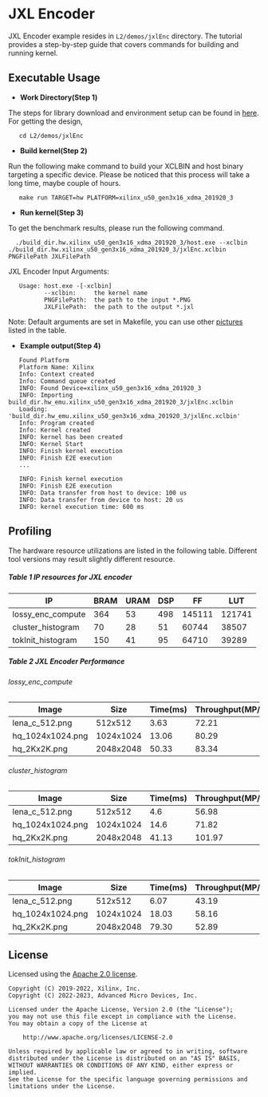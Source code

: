 JXL Encoder
===============

JXL Encoder example resides in ``L2/demos/jxlEnc`` directory. The tutorial provides a step-by-step guide that covers commands for building and running kernel.

Executable Usage
----------------

* **Work Directory(Step 1)**

The steps for library download and environment setup can be found in [here](https://github.com/Xilinx/Vitis_Libraries/tree/master/codec/L2/demos#building). For getting the design,

```
   cd L2/demos/jxlEnc
```

* **Build kernel(Step 2)**

Run the following make command to build your XCLBIN and host binary targeting a specific device. Please be noticed that this process will take a long time, maybe couple of hours.

```
   make run TARGET=hw PLATFORM=xilinx_u50_gen3x16_xdma_201920_3
```   

* **Run kernel(Step 3)**

To get the benchmark results, please run the following command.

```
  ./build_dir.hw.xilinx_u50_gen3x16_xdma_201920_3/host.exe --xclbin ./build_dir.hw.xilinx_u50_gen3x16_xdma_201920_3/jxlEnc.xclbin PNGFilePath JXLFilePath 
```   

JXL Encoder Input Arguments:

```
   Usage: host.exe -[-xclbin]
          --xclbin:     the kernel name
          PNGFilePath:  the path to the input *.PNG
          JXLFilePath:  the path to the output *.jxl
```          

Note: Default arguments are set in Makefile, you can use other [pictures](https://github.com/Xilinx/Vitis_Libraries/tree/master/codec/L2/demos#pictures) listed in the table.

* **Example output(Step 4)** 

```
   Found Platform
   Platform Name: Xilinx
   Info: Context created
   Info: Command queue created
   INFO: Found Device=xilinx_u50_gen3x16_xdma_201920_3
   INFO: Importing build_dir.hw_emu.xilinx_u50_gen3x16_xdma_201920_3/jxlEnc.xclbin
   Loading: 'build_dir.hw_emu.xilinx_u50_gen3x16_xdma_201920_3/jxlEnc.xclbin'
   Info: Program created
   Info: Kernel created
   INFO: kernel has been created
   INFO: Kernel Start
   INFO: Finish kernel execution
   INFO: Finish E2E execution
   ...

   INFO: Finish kernel execution
   INFO: Finish E2E execution
   INFO: Data transfer from host to device: 100 us
   INFO: Data transfer from device to host: 20 us
   INFO: kernel execution time: 600 ms
```

Profiling
---------

The hardware resource utilizations are listed in the following table.
Different tool versions may result slightly different resource.


##### Table 1 IP resources for JXL encoder 

|      IP                |   BRAM   |   URAM   |    DSP   |    FF    |   LUT   |
|------------------------|----------|----------|----------|----------|---------|
|    lossy_enc_compute   |    364   |    53    |    498   |   145111 |  121741 |
|    cluster_histogram   |    70    |    28    |    51    |   60744  |  38507  |
|    tokInit_histogram   |    150   |    41    |    95    |   64710  |  39289  |


##### Table 2 JXL Encoder Performance
  
###### lossy_enc_compute 
|       Image       |      Size     |  Time(ms)  |  Throughput(MP/s)  |
|-------------------|---------------|------------|--------------------|
|  lena_c_512.png   |    512x512    |    3.63    |        72.21       |     
|  hq_1024x1024.png |   1024x1024   |    13.06   |        80.29       |    
|  hq_2Kx2K.png     |   2048x2048   |    50.33   |        83.34       |  
  
###### cluster_histogram 
|       Image       |      Size     |  Time(ms)  |  Throughput(MP/s)  |
|-------------------|---------------|------------|--------------------|
|  lena_c_512.png   |    512x512    |    4.6     |        56.98       |     
|  hq_1024x1024.png |   1024x1024   |    14.6    |        71.82       |    
|  hq_2Kx2K.png     |   2048x2048   |    41.13   |        101.97      |   
  
###### tokInit_histogram 
|       Image       |      Size     |   Time(ms)  |  Throughput(MP/s)  |
|-------------------|---------------|-------------|--------------------|
|  lena_c_512.png   |    512x512    |    6.07     |        43.19       |     
|  hq_1024x1024.png |   1024x1024   |    18.03    |        58.16       |    
|  hq_2Kx2K.png     |   2048x2048   |    79.30    |        52.89       |   

## License

Licensed using the [Apache 2.0 license](https://www.apache.org/licenses/LICENSE-2.0).

    Copyright (C) 2019-2022, Xilinx, Inc.
    Copyright (C) 2022-2023, Advanced Micro Devices, Inc.
    
    Licensed under the Apache License, Version 2.0 (the "License");
    you may not use this file except in compliance with the License.
    You may obtain a copy of the License at
    
        http://www.apache.org/licenses/LICENSE-2.0
    
    Unless required by applicable law or agreed to in writing, software
    distributed under the License is distributed on an "AS IS" BASIS,
    WITHOUT WARRANTIES OR CONDITIONS OF ANY KIND, either express or implied.
    See the License for the specific language governing permissions and
    limitations under the License.

